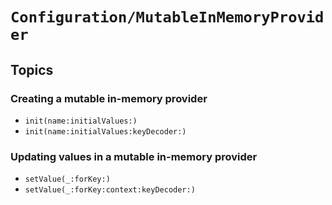 # ``Configuration/MutableInMemoryProvider``

## Topics

### Creating a mutable in-memory provider

- ``init(name:initialValues:)``
- ``init(name:initialValues:keyDecoder:)``

### Updating values in a mutable in-memory provider

- ``setValue(_:forKey:)``
- ``setValue(_:forKey:context:keyDecoder:)``
